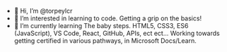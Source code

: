 - 👋 Hi, I’m @torpeylcr
- 👀 I’m interested in learning to code. Getting a grip on the basics!
- 🌱 I’m currently learning The baby steps. HTML5, CSS3, ES6 (JavaScript), VS Code, React, GitHub, APIs, ect ect... Working towards getting certified in various pathways, in Microsoft Docs/Learn.

<!---
torpeylcr/torpeylcr is a ✨ special ✨ repository because its `README.md` (this file) appears on your GitHub profile.
You can click the Preview link to take a look at your changes.
--->
